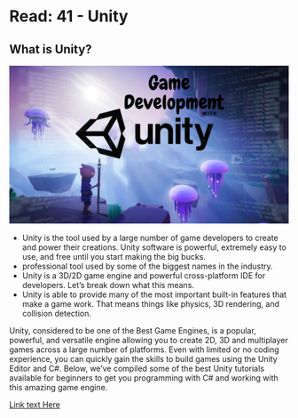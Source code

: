 # Read: 41 - Unity

## What is Unity?
![](./img/R.jpg)

- Unity is the tool used by a large number of game developers to create and power their creations. Unity software is powerful, extremely easy to use, and free until you start making the big bucks.
- professional tool used by some of the biggest names in the industry.
- Unity is a 3D/2D game engine and powerful cross-platform IDE for developers. Let’s break down what this means.
- Unity is able to provide many of the most important built-in features that make a game work. That means things like physics, 3D rendering, and collision detection. 

Unity, considered to be one of the Best Game Engines, is a popular, powerful, and versatile engine allowing you to create 2D, 3D and multiplayer games across a large number of platforms. Even with limited or no coding experience, you can quickly gain the skills to build games using the Unity Editor and C#. Below, we’ve compiled some of the best Unity tutorials available for beginners to get you programming with C# and working with this amazing game engine.

[Link text Here](www.tutorialspoint.com/unity/unity_quick_guide.htm)
